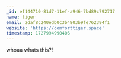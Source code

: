 ```yaml
---
_id: ef144710-81d7-11ef-a946-7bd89c792717
name: tiger
email: 2daf8c240edb0c3b4803b9fe762394f1
website: 'https://comforttiger.space'
timestamp: 1727994990406
---
```

whoaa whats this?!